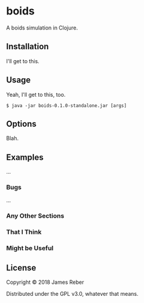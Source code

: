 # boids

A boids simulation in Clojure.

## Installation

I'll get to this.

## Usage

Yeah, I'll get to this, too.

    $ java -jar boids-0.1.0-standalone.jar [args]

## Options

Blah.

## Examples

...

### Bugs

...

### Any Other Sections
### That I Think
### Might be Useful

## License

Copyright © 2018 James Reber

Distributed under the GPL v3.0, whatever that means.
